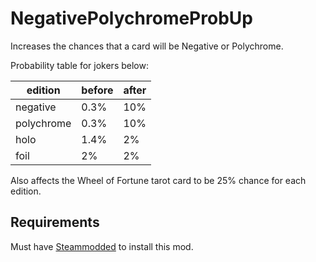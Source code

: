 # NegativePolychromeProbUp
Increases the chances that a card will be Negative or Polychrome. 

Probability table for jokers below:

| edition    | before | after |
|------------|--------|-------|
| negative   | 0.3%   | 10%   |
| polychrome | 0.3%   | 10%   |
| holo       | 1.4%   | 2%    |
| foil       |  2%    | 2%    |

Also affects the Wheel of Fortune tarot card to be 25% chance for each edition.

## Requirements
Must have [Steammodded](https://github.com/Steamodded/smods) to install this mod.
